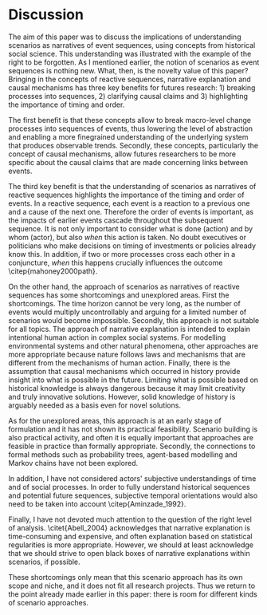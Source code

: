 # Discussion

The aim of this paper was to discuss the implications of understanding scenarios as narratives of event sequences, using concepts from historical social science.
This understanding was illustrated with the example of the right to be forgotten.
As I mentioned earlier, the notion of scenarios as event sequences is nothing new.
What, then, is the novelty value of this paper?
Bringing in the concepts of reactive sequences, narrative explanation and causal mechanisms has three key benefits for futures research: 1) breaking processes into sequences, 2) clarifying causal claims and 3) highlighting the importance of timing and order.

The first benefit is that these concepts allow to break macro-level change processes into sequences of events, thus lowering the level of abstraction and enabling a more finegrained understanding of the underlying system that produces observable trends.
Secondly, these concepts, particularly the concept of causal mechanisms, allow futures researchers to be more specific about the causal claims that are made concerning links between events.

The third key benefit is that the understanding of scenarios as narratives of reactive sequences highlights the importance of the timing and order of events. In a reactive sequence, each event is a reaction to a previous one and a cause of the next one. Therefore the order of events is important, as the impacts of earlier events cascade throughout the subsequent sequence. It is not only important to consider what is done (action) and by whom (actor), but also *when* this action is taken. No doubt executives or politicians who make decisions on timing of investments or policies already know this. In addition, if two or more processes cross each other in a conjuncture, *when* this happens crucially influences the outcome \citep{mahoney2000path}.

On the other hand, the approach of scenarios as narratives of reactive sequences has some shortcomings and unexplored areas. First the shortcomings. The time horizon cannot be very long, as the number of events would multiply uncontrollably and arguing for a limited number of scenarios would become impossible. Secondly, this approach is not suitable for all topics. The approach of narrative explanation is intended to explain intentional human action in complex social systems. For modelling environmental systems and other natural phenomena, other approaches are more appropriate because nature follows laws and mechanisms that are different from the mechanisms of human action.
Finally, there is the assumption that causal mechanisms which occurred in history provide insight into what is possible in the future.
Limiting what is possible based on historical knowledge is always dangerous because it may limit creativity and truly innovative solutions.
However, solid knowledge of history is arguably needed as a basis even for novel solutions.

As for the unexplored areas, this approach is at an early stage of formulation and it has not shown its practical feasibility. Scenario building is also practical activity, and often it is equally important that approaches are feasible in practice than formally appropriate.
Secondly, the connections to formal methods such as probability trees, agent-based modelling and Markov chains have not been explored.

In addition, I have not considered actors' subjective understandings of time and of social processes.
In order to fully understand historical sequences and potential future sequences, subjective temporal orientations would also need to be taken into account \citep{Aminzade_1992}.

Finally, I have not devoted much attention to the question of the right level of analysis.
\citet{Abell_2004} acknowledges that narrative explanation is time-consuming and expensive, and often explanation based on statistical regularities is more appropriate.
However, we should at least acknowledge that we should strive to open black boxes of narrative explanations within scenarios, if possible.

These shortcomings only mean that this scenario approach has its own scope and niche, and it does not fit all research projects. Thus we return to the point already made earlier in this paper: there is room for different kinds of scenario approaches.
